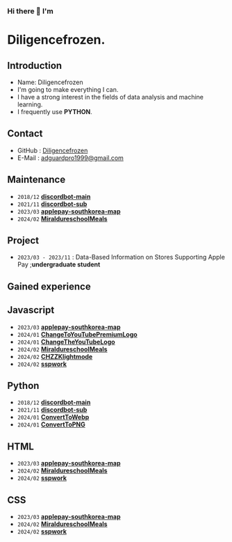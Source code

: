 ### Hi there 👋 I'm

<!--
**diligencefrozen/diligencefrozen** is a ✨ _special_ ✨ repository because its `README.md` (this file) appears on your GitHub profile.

Here are some ideas to get you started:

- 🔭 I’m currently working on ...
- 🌱 I’m currently learning ...
- 👯 I’m looking to collaborate on ...
- 🤔 I’m looking for help with ...
- 💬 Ask me about ...
- 📫 How to reach me: ...
- 😄 Pronouns: ...
- ⚡ Fun fact: ...
-->

# Diligencefrozen.

## Introduction

- Name: Diligencefrozen
- I'm going to make everything I can.
- I have a strong interest in the fields of data analysis and machine learning.
- I frequently use **PYTHON**.

## Contact

- GitHub : [Diligencefrozen](https://github.com/diligencefrozen)
- E-Mail : [adguardpro1999@gmail.com](mailto:adguardpro1999@gmail.com)
  
## Maintenance

- `2018/12` [**discordbot-main**](https://github.com/diligencefrozen/discordbot-main)
- `2021/11` [**discordbot-sub**](https://github.com/diligencefrozen/discordbot-sub)
- `2023/03` [**applepay-southkorea-map**](https://github.com/diligencefrozen/applepay-southkorea-map)
- `2024/02` [**MiraldureschoolMeals**](https://github.com/diligencefrozen/MiraldureschoolMeals)    
     
## Project

- `2023/03 - 2023/11` : Data-Based Information on Stores Supporting Apple Pay ;**undergraduate student**

## Gained experience

## Javascript
- `2023/03` [**applepay-southkorea-map**](https://github.com/diligencefrozen/applepay-southkorea-map)
- `2024/01` [**ChangeToYouTubePremiumLogo**](https://github.com/diligencefrozen/ChangeToYouTubePremiumLogo)
- `2024/01` [**ChangeTheYouTubeLogo**](https://github.com/diligencefrozen/ChangeTheYoutubeLogo/)
- `2024/02` [**MiraldureschoolMeals**](https://github.com/diligencefrozen/MiraldureschoolMeals)    
- `2024/02` [**CHZZKlightmode**](https://github.com/diligencefrozen/CHZZKlightmode)  
- `2024/02` [**sspwork**](https://github.com/diligencefrozen/sspwork)
  
## Python
- `2018/12` [**discordbot-main**](https://github.com/diligencefrozen/discordbot-main)
- `2021/11` [**discordbot-sub**](https://github.com/diligencefrozen/discordbot-sub)
- `2024/01` [**ConvertToWebp**](https://github.com/diligencefrozen/ConvertToWebp)
- `2024/01` [**ConvertToPNG**](https://github.com/diligencefrozen/ConvertToPNG)

## HTML
- `2023/03` [**applepay-southkorea-map**](https://github.com/diligencefrozen/applepay-southkorea-map)
- `2024/02` [**MiraldureschoolMeals**](https://github.com/diligencefrozen/MiraldureschoolMeals)
- `2024/02` [**sspwork**](https://github.com/diligencefrozen/sspwork)
    
## CSS
- `2023/03` [**applepay-southkorea-map**](https://github.com/diligencefrozen/applepay-southkorea-map)
- `2024/02` [**MiraldureschoolMeals**](https://github.com/diligencefrozen/MiraldureschoolMeals)    
- `2024/02` [**sspwork**](https://github.com/diligencefrozen/sspwork)
  
